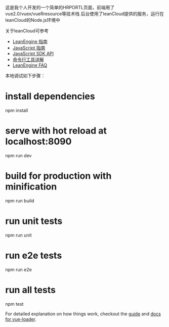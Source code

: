 这是我个人开发的一个简单的HRPORTL页面，前端用了vue2.0/vuex/vueRresource等技术栈
后台使用了leanCloud提供的服务，运行在leanCloud的Node.js环境中

关于leanCloud可参考

* [LeanEngine 指南](https://leancloud.cn/docs/leanengine_guide-node.html)
* [JavaScript 指南](https://leancloud.cn/docs/js_guide.html)
* [JavaScript SDK API](https://leancloud.cn/api-docs/javascript/index.html)
* [命令行工具详解](https://leancloud.cn/docs/cloud_code_commandline.html)
* [LeanEngine FAQ](https://leancloud.cn/docs/cloud_code_faq.html)


本地调试如下步骤：

# install dependencies
npm install

# serve with hot reload at localhost:8090
npm run dev

# build for production with minification
npm run build

# run unit tests
npm run unit

# run e2e tests
npm run e2e

# run all tests
npm test

For detailed explanation on how things work, checkout the [guide](http://vuejs-templates.github.io/webpack/) and [docs for vue-loader](http://vuejs.github.io/vue-loader).
